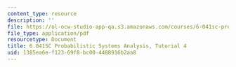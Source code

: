 ```yaml
---
content_type: resource
description: ''
file: https://ol-ocw-studio-app-qa.s3.amazonaws.com/courses/6-041sc-probabilistic-systems-analysis-and-applied-probability-fall-2013/1385ea6ef12369f8bc004488916b2aa8_MIT6_041SCF13_tut04.pdf
file_type: application/pdf
resourcetype: Document
title: 6.041SC Probabilistic Systems Analysis, Tutorial 4
uid: 1385ea6e-f123-69f8-bc00-4488916b2aa8
---
```

